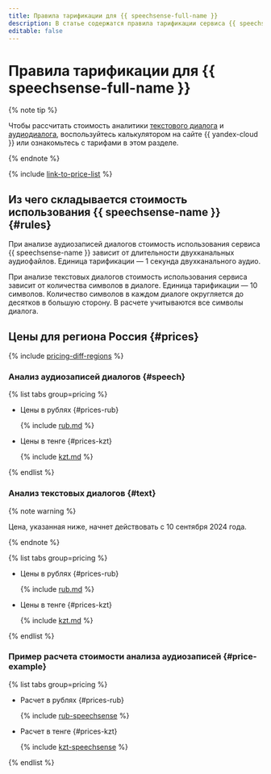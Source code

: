```yaml
---
title: Правила тарификации для {{ speechsense-full-name }}
description: В статье содержатся правила тарификации сервиса {{ speechsense-name }}.
editable: false
---
```


# Правила тарификации для {{ speechsense-full-name }}



{% note tip %}


Чтобы рассчитать стоимость аналитики [текстового диалога](https://yandex.cloud/ru/prices?state=719a3e32f3dd#calculator) и [аудиодиалога](https://yandex.cloud/ru/prices?state=82a33349cfc5#calculator), воспользуйтесь калькулятором на сайте {{ yandex-cloud }} или ознакомьтесь с тарифами в этом разделе.




{% endnote %}

{% include [link-to-price-list](../_includes/pricing/link-to-price-list.md) %}

## Из чего складывается стоимость использования {{ speechsense-name }} {#rules}

При анализе аудиозаписей диалогов стоимость использования сервиса {{ speechsense-name }} зависит от длительности двухканальных аудиофайлов. Единица тарификации — 1 секунда двухканального аудио.

При анализе текстовых диалогов стоимость использования сервиса зависит от количества символов в диалоге. Единица тарификации — 10 символов. Количество символов в каждом диалоге округляется до десятков в большую сторону. В расчете учитываются все символы диалога. 

## Цены для региона Россия {#prices}

{% include [pricing-diff-regions](../_includes/pricing-diff-regions.md) %}

### Анализ аудиозаписей диалогов {#speech}


{% list tabs group=pricing %}

- Цены в рублях {#prices-rub}

  {% include [rub.md](../_pricing/speechsense/rub-speechsense.md) %}

- Цены в тенге {#prices-kzt}

  {% include [kzt.md](../_pricing/speechsense/kzt-speechsense.md) %}

{% endlist %}



### Анализ текстовых диалогов {#text}

{% note warning %}

Цена, указанная ниже, начнет действовать с 10 сентября 2024 года.

{% endnote %}


{% list tabs group=pricing %}

- Цены в рублях {#prices-rub}

  {% include [rub.md](../_pricing/speechsense/rub-text-dialogs.md) %}

- Цены в тенге {#prices-kzt}

  {% include [kzt.md](../_pricing/speechsense/kzt-text-dialogs.md) %}

{% endlist %}



### Пример расчета стоимости анализа аудиозаписей {#price-example}


{% list tabs group=pricing %}

- Расчет в рублях {#prices-rub}

  {% include [rub-speechsense](../_pricing_examples/speechsense/rub-speechsense.md) %}

- Расчет в тенге {#prices-kzt}

  {% include [kzt-speechsense](../_pricing_examples/speechsense/kzt-speechsense.md) %}

{% endlist %}



